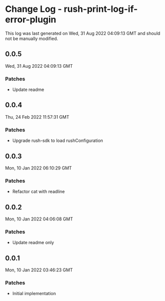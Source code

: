 # Change Log - rush-print-log-if-error-plugin

This log was last generated on Wed, 31 Aug 2022 04:09:13 GMT and should not be manually modified.

## 0.0.5
Wed, 31 Aug 2022 04:09:13 GMT

### Patches

- Update readme

## 0.0.4
Thu, 24 Feb 2022 11:57:31 GMT

### Patches

- Upgrade rush-sdk to load rushConfiguration

## 0.0.3
Mon, 10 Jan 2022 06:10:29 GMT

### Patches

- Refactor cat with readline

## 0.0.2
Mon, 10 Jan 2022 04:06:08 GMT

### Patches

- Update readme only

## 0.0.1
Mon, 10 Jan 2022 03:46:23 GMT

### Patches

- Initial implementation

